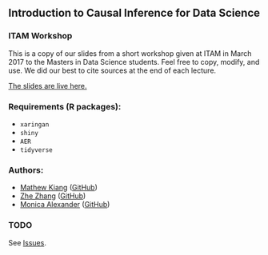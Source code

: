 ## Introduction to Causal Inference for Data Science

### ITAM Workshop
This is a copy of our slides from a short workshop given at ITAM in March 2017 to the Masters in Data Science students. Feel free to copy, modify, and use. We did our best to cite sources at the end of each lecture.

[The slides are live here.](https://mkiang.github.io/intro-ci-shortcourse/)

### Requirements (R packages):
- `xaringan`
- `shiny`
- `AER`
- `tidyverse`

### Authors:
- [Mathew Kiang](https://mathewkiang.com) ([GitHub](https://github.com/mkiang))
- [Zhe Zhang](http://aboutzhe.com) ([GitHub](https://github.com/writezhe))
- [Monica Alexander](http://monicaalexander.com) ([GitHub](https://github.com/MJAlexander))

### TODO
See [Issues](https://github.com/mkiang/intro-ci-shortcourse/issues).
